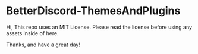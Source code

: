 # BetterDiscord-ThemesAndPlugins

Hi,
This repo uses an MIT License. Please read the license before using any assets inside of here.

Thanks, and have a great day!
